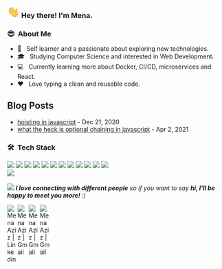 <!--<img src="https://raw.githubusercontent.com/AVS1508/AVS1508/master/assets/Aditya%20Vikram%20Singh%20Banner.png"> -->

<!-- <h2> Hey there! I'm Mina.</h2> -->
### <img src="https://github.com/SatYu26/SatYu26/blob/master/Assets/Hi.gif" width="29px"> Hey there! I'm Mena.&nbsp;

<h3> 😎 &nbsp;About Me </h3>

- 🧑 &nbsp; Self learner and a passionate about exploring new technologies.
- 🎓 &nbsp; Studying Computer Science and interested in Web Development.
- 💻 &nbsp; Currently learning more about Docker, CI/CD, microservices and React.
- ❤️ &nbsp; Love typing a clean and reusable code.


## Blog Posts
<!-- blog start -->
* [hoisting in javascript](https://dev.to/menaaziz27/hoisting-in-javascript-variables-5f4m) - Dec 21, 2020 
* [what the heck is optional chaining in javascript](https://dev.to/menaaziz27/what-the-heck-is-optional-chaining-in-javascript-3210) - Apr 2, 2021

<h3> 🛠 &nbsp;Tech Stack</h3>
  <img src="https://img.shields.io/badge/Node.js-339933?style=for-the-badge&logo=nodedotjs&logoColor=white" style="display:inline-block" />
  <img src="https://img.shields.io/badge/MongoDB-4EA94B?style=for-the-badge&logo=mongodb&logoColor=white" style="display:inline-block" />
  
  <img src="https://img.shields.io/badge/Express.js-000000?style=for-the-badge&logo=express&logoColor=white" />
  <img src="https://img.shields.io/badge/React-20232A?style=for-the-badge&logo=react&logoColor=61DAFB" />
  <img src="https://img.shields.io/badge/Redux-593D88?style=for-the-badge&logo=redux&logoColor=white" />
  <img src="https://img.shields.io/badge/TypeScript-007ACC?style=for-the-badge&logo=typescript&logoColor=white" />
  <img src="https://img.shields.io/badge/nestjs-E0234E?style=for-the-badge&logo=nestjs&logoColor=white" />
  <img src="https://img.shields.io/badge/PostgreSQL-316192?style=for-the-badge&logo=postgresql&logoColor=white" />
  <img src="https://img.shields.io/badge/Jest-C21325?style=for-the-badge&logo=jest&logoColor=white" />
  <img src="https://img.shields.io/badge/Python-FFD43B?style=for-the-badge&logo=python&logoColor=blue" />
  <img src="https://img.shields.io/badge/Django-092E20?style=for-the-badge&logo=django&logoColor=green" />
  <img src="	https://img.shields.io/badge/Visual_Studio_Code-0078D4?style=for-the-badge&logo=visual%20studio%20code&logoColor=white" />
<br/>

<!-- <h4 align="center">Visitor's count :eyes:</h4>

<p align="center"><img src="https://profile-counter.glitch.me/{menaaziz27}/count.svg" alt="menaaziz27 :: Visitor's Count" /></p> -->

<a href="https://github.com/menaaziz27">
  <img height="180em" src="https://github-readme-stats.vercel.app/api?username=menaaziz27&theme=buefy&show_icons=true" />
<!--   <img height="180em" src="https://github-readme-stats.vercel.app/api/top-langs/?username=menaaziz27&theme=buefy&layout=compact" /> -->
</a>

<br/>

<img src="https://media.giphy.com/media/LnQjpWaON8nhr21vNW/giphy.gif" width="60"> <em><b>I love connecting with different people</b> so if you want to say <b>hi, I'll be happy to meet you more!</b> :)</em>

 <!-- ## 📫 How to reach me:  -->
<!--[<img src='https://cdn.jsdelivr.net/npm/simple-icons@3.0.1/icons/linkedin.svg' alt='linkedin' height='30'>](https://www.linkedin.com/in/mena-aziz-588136161/) [<img src='https://cdn.jsdelivr.net/npm/simple-icons@3.0.1/icons/twitter.svg' alt='twitter' height='30'>](https://twitter.com/mena_aziz99) [<img src='https://cdn.jsdelivr.net/npm/simple-icons@3.0.1/icons/github.svg' alt='github' height='30'>](https://github.com/menaaziz27) [<img src='https://cdn.jsdelivr.net/npm/simple-icons@3.0.1/icons/facebook.svg' alt='facebook' height='30'>](https://www.facebook.com/3azooz.ellazooz) -->

<a href="https://www.linkedin.com/in/mena-aziz-588136161/" target="_blank">
    <img align="left" alt="Mena Aziz | Linkedin" width="24px" src="https://github.com/TheDudeThatCode/TheDudeThatCode/blob/master/Assets/Linkedin.svg" />
  </a>
  <a href="mailto:menaaziz27@gmail.com" target="_blank">
    <img align="left" alt="Mena Aziz | Gmail" width="26px" src="https://github.com/TheDudeThatCode/TheDudeThatCode/blob/master/Assets/Gmail.svg" />
  </a>
   <a href="https://twitter.com/mena_aziz99" target="_blank">
    <img align="left" alt="Mena Aziz | Gmail" width="26px" src="https://github.com/TheDudeThatCode/TheDudeThatCode/blob/master/Assets/Twitter.svg" />
  </a>
   <a href="https://www.instagram.com/menaaziz27/" target="_blank" >
    <img align="left" alt="Mena Aziz | Gmail" width="26px" src="https://github.com/TheDudeThatCode/TheDudeThatCode/blob/master/Assets/Instagram.svg" />
  </a>


